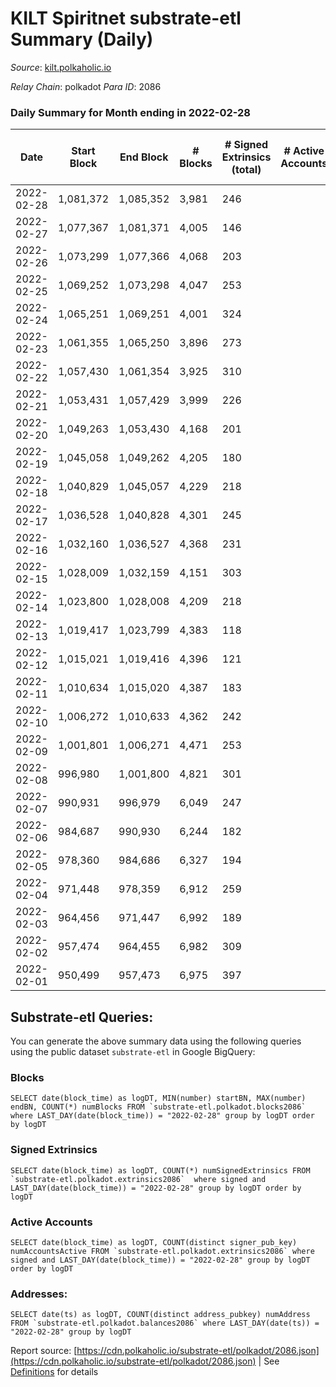 # KILT Spiritnet substrate-etl Summary (Daily)

_Source_: [kilt.polkaholic.io](https://kilt.polkaholic.io)

*Relay Chain*: polkadot
*Para ID*: 2086



### Daily Summary for Month ending in 2022-02-28


| Date | Start Block | End Block | # Blocks | # Signed Extrinsics (total) | # Active Accounts | # Passive | # New | # Addresses with Balances | # Events | # Transfers | # XCM Transfers In | # XCM Transfers Out |
| ---- | ----------- | --------- | -------- | --------------------------- | ----------------- | --------- | ----- | ------------------------- | -------- | ----------- | ------------------ | ------------------- |
| 2022-02-28 | 1,081,372 | 1,085,352 | 3,981  | 246 |  |  |  | 12,553 | 288,638 | 155 ($524,000.12) |   |   |
| 2022-02-27 | 1,077,367 | 1,081,371 | 4,005  | 146 |  |  |  | 12,524 | 287,306 | 76 ($113,133.91) |   |   |
| 2022-02-26 | 1,073,299 | 1,077,366 | 4,068  | 203 |  |  |  | 12,516 | 291,813 | 125 ($425,214.66) |   |   |
| 2022-02-25 | 1,069,252 | 1,073,298 | 4,047  | 253 |  |  |  | 12,512 | 286,490 | 153 ($473,640.78) |   |   |
| 2022-02-24 | 1,065,251 | 1,069,251 | 4,001  | 324 |  |  |  | 12,500 | 280,705 | 201 ($1,487,908.15) |   |   |
| 2022-02-23 | 1,061,355 | 1,065,250 | 3,896  | 273 |  |  |  | 12,486 | 269,026 | 149 ($259,845.06) |   |   |
| 2022-02-22 | 1,057,430 | 1,061,354 | 3,925  | 310 |  |  |  | 12,474 | 268,091 | 193 ($853,860.58) |   |   |
| 2022-02-21 | 1,053,431 | 1,057,429 | 3,999  | 226 |  |  |  | 12,458 | 276,712 | 120 ($134,990.18) |   |   |
| 2022-02-20 | 1,049,263 | 1,053,430 | 4,168  | 201 |  |  |  | 12,443 | 285,978 | 111 ($213,189.49) |   |   |
| 2022-02-19 | 1,045,058 | 1,049,262 | 4,205  | 180 |  |  |  | 12,428 | 283,239 | 78 ($68,735.45) |   |   |
| 2022-02-18 | 1,040,829 | 1,045,057 | 4,229  | 218 |  |  |  | 12,421 | 282,467 | 111 ($215,966.04) |   |   |
| 2022-02-17 | 1,036,528 | 1,040,828 | 4,301  | 245 |  |  |  | 12,412 | 281,698 | 112 ($227,755.49) |   |   |
| 2022-02-16 | 1,032,160 | 1,036,527 | 4,368  | 231 |  |  |  | 12,401 | 282,360 | 110 ($196,027.22) |   |   |
| 2022-02-15 | 1,028,009 | 1,032,159 | 4,151  | 303 |  |  |  | 12,391 | 259,868 | 153 ($565,535.89) |   |   |
| 2022-02-14 | 1,023,800 | 1,028,008 | 4,209  | 218 |  |  |  | 12,380 | 244,040 | 83 ($220,859.85) |   |   |
| 2022-02-13 | 1,019,417 | 1,023,799 | 4,383  | 118 |  |  |  | 12,371 | 247,353 | 44 ($150,891.27) |   |   |
| 2022-02-12 | 1,015,021 | 1,019,416 | 4,396  | 121 |  |  |  | 12,369 | 247,508 | 64 ($142,334.34) |   |   |
| 2022-02-11 | 1,010,634 | 1,015,020 | 4,387  | 183 |  |  |  | 12,364 | 248,140 | 91 ($506,378.58) |   |   |
| 2022-02-10 | 1,006,272 | 1,010,633 | 4,362  | 242 |  |  |  | 12,360 | 247,559 | 123 ($1,618,760.12) |   |   |
| 2022-02-09 | 1,001,801 | 1,006,271 | 4,471  | 253 |  |  |  | 12,356 | 253,611 | 153 ($445,580.62) |   |   |
| 2022-02-08 | 996,980 | 1,001,800 | 4,821  | 301 |  |  |  | 12,352 | 273,573 | 171 ($1,298,180.31) |   |   |
| 2022-02-07 | 990,931 | 996,979 | 6,049  | 247 |  |  |  | 12,343 | 341,458 | 145 ($232,139.31) |   |   |
| 2022-02-06 | 984,687 | 990,930 | 6,244  | 182 |  |  |  | 12,334 | 351,670 | 97 ($177,612.77) |   |   |
| 2022-02-05 | 978,360 | 984,686 | 6,327  | 194 |  |  |  | 12,327 | 356,630 | 112 ($263,463.69) |   |   |
| 2022-02-04 | 971,448 | 978,359 | 6,912  | 259 |  |  |  | 12,319 | 390,637 | 152 ($356,692.86) |   |   |
| 2022-02-03 | 964,456 | 971,447 | 6,992  | 189 |  |  |  | 12,313 | 394,367 | 91 ($137,564.31) |   |   |
| 2022-02-02 | 957,474 | 964,455 | 6,982  | 309 |  |  |  | 12,309 | 395,037 | 177 ($787,792.72) |   |   |
| 2022-02-01 | 950,499 | 957,473 | 6,975  | 397 |  |  |  | 12,292 | 394,585 | 199 ($578,159.05) |   |   |

## Substrate-etl Queries:
You can generate the above summary data using the following queries using the public dataset `substrate-etl` in Google BigQuery:


### Blocks
```
SELECT date(block_time) as logDT, MIN(number) startBN, MAX(number) endBN, COUNT(*) numBlocks FROM `substrate-etl.polkadot.blocks2086`  where LAST_DAY(date(block_time)) = "2022-02-28" group by logDT order by logDT
```


### Signed Extrinsics
```
SELECT date(block_time) as logDT, COUNT(*) numSignedExtrinsics FROM `substrate-etl.polkadot.extrinsics2086`  where signed and LAST_DAY(date(block_time)) = "2022-02-28" group by logDT order by logDT
```


### Active Accounts
```
SELECT date(block_time) as logDT, COUNT(distinct signer_pub_key) numAccountsActive FROM `substrate-etl.polkadot.extrinsics2086` where signed and LAST_DAY(date(block_time)) = "2022-02-28" group by logDT order by logDT
```


### Addresses:
```
SELECT date(ts) as logDT, COUNT(distinct address_pubkey) numAddress FROM `substrate-etl.polkadot.balances2086` where LAST_DAY(date(ts)) = "2022-02-28" group by logDT
```



Report source: [https://cdn.polkaholic.io/substrate-etl/polkadot/2086.json](https://cdn.polkaholic.io/substrate-etl/polkadot/2086.json) | See [Definitions](/DEFINITIONS.md) for details
